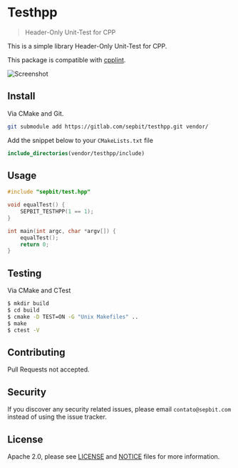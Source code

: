 # Testhpp

> Header-Only Unit-Test for CPP

This is a simple library Header-Only Unit-Test for CPP.

This package is compatible with [cpplint](https://github.com/cpplint/cpplint).

![Screenshot](https://gitlab.com/sepbit/testhpp/uploads/7ff423534aef2c48eee6652bed7da9eb/testhpp.png)

## Install

Via CMake and Git.

``` bash
git submodule add https://gitlab.com/sepbit/testhpp.git vendor/
```

Add the snippet below to your `CMakeLists.txt` file

``` cmake
include_directories(vendor/testhpp/include)
```

## Usage

``` c++
#include "sepbit/test.hpp"

void equalTest() {
    SEPBIT_TESTHPP(1 == 1);
}

int main(int argc, char *argv[]) {
    equalTest();
    return 0;
}
```

## Testing

Via CMake and CTest

``` bash
$ mkdir build
$ cd build
$ cmake -D TEST=ON -G "Unix Makefiles" ..
$ make
$ ctest -V
```

## Contributing

Pull Requests not accepted.

## Security

If you discover any security related issues, please email `contato@sepbit.com` instead of using the issue tracker.

## License

Apache 2.0, please see [LICENSE](LICENSE) and [NOTICE](NOTICE) files for more information.
